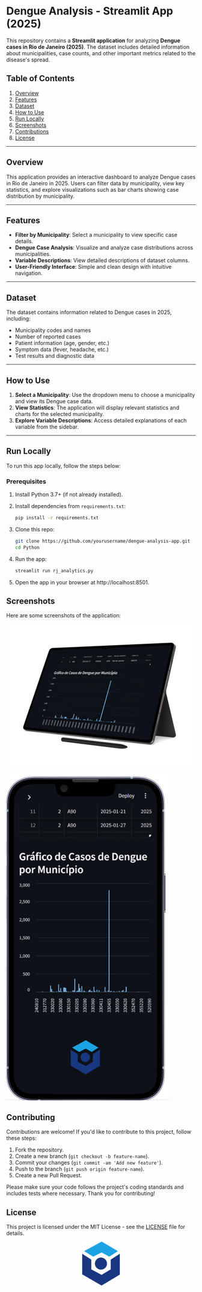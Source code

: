 # Dengue Analysis - Streamlit App (2025)

This repository contains a **Streamlit application** for analyzing **Dengue cases in Rio de Janeiro (2025)**. The dataset includes detailed information about municipalities, case counts, and other important metrics related to the disease's spread.

## Table of Contents

1. [Overview](#overview)
2. [Features](#features)
3. [Dataset](#dataset)
4. [How to Use](#how-to-use)
5. [Run Locally](#run-locally)
6. [Screenshots](#screenshots)
7. [Contributions](#contributions)
8. [License](#license)

---

## Overview

This application provides an interactive dashboard to analyze Dengue cases in Rio de Janeiro in 2025. Users can filter data by municipality, view key statistics, and explore visualizations such as bar charts showing case distribution by municipality.

---

## Features

- **Filter by Municipality**: Select a municipality to view specific case details.
- **Dengue Case Analysis**: Visualize and analyze case distributions across municipalities.
- **Variable Descriptions**: View detailed descriptions of dataset columns.
- **User-Friendly Interface**: Simple and clean design with intuitive navigation.

---

## Dataset

The dataset contains information related to Dengue cases in 2025, including:

- Municipality codes and names
- Number of reported cases
- Patient information (age, gender, etc.)
- Symptom data (fever, headache, etc.)
- Test results and diagnostic data

---

## How to Use

1. **Select a Municipality**: Use the dropdown menu to choose a municipality and view its Dengue case data.
2. **View Statistics**: The application will display relevant statistics and charts for the selected municipality.
3. **Explore Variable Descriptions**: Access detailed explanations of each variable from the sidebar.

---

## Run Locally

To run this app locally, follow the steps below:

### Prerequisites

1. Install Python 3.7+ (if not already installed).


0. Install dependencies from `requirements.txt`:
    ```bash
    pip install -r requirements.txt

1. Clone this repo:
    ```bash
    git clone https://github.com/yourusername/dengue-analysis-app.git
    cd Python

2. Run the app:
    ```bash
    streamlit run rj_analytics.py

3. Open the app in your browser at http://localhost:8501.

## Screenshots

Here are some screenshots of the application:

![App Screenshot 1](imgs/screenshot1.png)


![App Screenshot 2](imgs/screenshot2.png)


## Contributing

Contributions are welcome! If you'd like to contribute to this project, follow these steps:

1. Fork the repository.
2. Create a new branch (`git checkout -b feature-name`).
3. Commit your changes (`git commit -am 'Add new feature'`).
4. Push to the branch (`git push origin feature-name`).
5. Create a new Pull Request.

Please make sure your code follows the project's coding standards and includes tests where necessary. Thank you for contributing!

## License

This project is licensed under the MIT License - see the [LICENSE](LICENSE) file for details.

<p align="center">
  <img src="imgs\HealthDataLogo.svg" alt="Logo da Empresa" width="100"/>
</p>